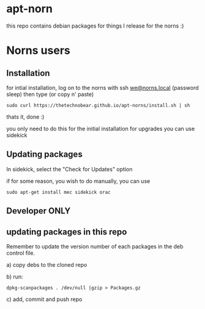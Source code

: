 # apt-norn

this repo contains debian packages for things I release for the norns :) 



# Norns users 

## Installation

for intial installation, log on to the norns with ssh we@norns.local (password sleep) 
then type (or copy n' paste) 

```
sudo curl https://thetechnobear.github.io/apt-norns/install.sh | sh
```

thats it, done :) 

you only need to do this for the initial installation for upgrades you can use sidekick


## Updating packages

In sidekick, select the "Check for Updates" option 

if for some reason, you wish to do manually, you can use
```
sudo apt-get install mec sidekick orac
```



## Developer ONLY

## updating packages in this repo

Remember to update the version number of each packages in the deb control file.

a) copy debs to the cloned repo

b) run:
```
dpkg-scanpackages . /dev/null |gzip > Packages.gz
```
c) add, commit and push repo

